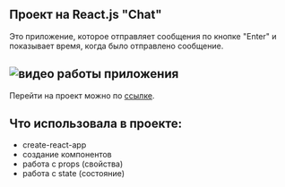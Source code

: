 ##  Проект на React.js "Chat"
Это приложение, которое отправляет сообщения по кнопке "Enter" и показывает время, когда было отправлено сообщение.

![видео работы приложения](https://j.gifs.com/vo471M.gif)
---
Перейти на проект можно по [ссылке](https://virdginiya1903.github.io/chat/).

## Что использовала в проекте: 
+ create-react-app
+ создание компонентов
+ работа с props (свойства)
+ работа с state (состояние)
